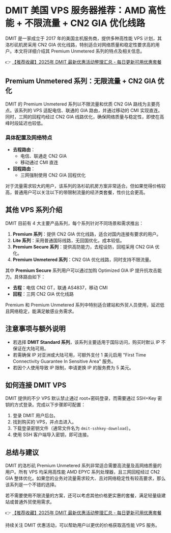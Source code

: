 # DMIT 美国 VPS 服务器推荐：AMD 高性能 + 不限流量 + CN2 GIA 优化线路

DMIT 是一家成立于 2017 年的美国主机服务商，提供多种高性能 VPS 计划，其洛杉矶机房采用 CN2 GIA 优化线路，特别适合对网络质量和稳定性要求高的用户。本文将详细介绍其 Premium Unmetered 系列的特点及相关信息。

👉 [【推荐收藏】2025年 DMIT 最新优惠活动整理汇总 - 每日更新可用优惠套餐](https://bit.ly/dmit_coupon)

## Premium Unmetered 系列：无限流量 + CN2 GIA 优化

DMIT 的 Premium Unmetered 系列以不限流量和优质 CN2 GIA 路线为主要亮点。该系列的 VPS 适配电信、联通的 GIA 路由，并通过移动的 CMI 实现直连。同时，三网的回程均经过 CN2 GIA 线路优化，确保网络质量与稳定性，即使在高峰时段延迟也较低。

### 具体配置及网络特点

- **去程路由**：  
  - 电信、联通走 CN2 GIA  
  - 移动通过 CMI 直连  
- **回程路由**：  
  - 三网强制使用 CN2 GIA 回程优化  

对于流量需求较大的用户，该系列的洛杉矶机房方案非常适合。但如果觉得价格较高，普通用户可以关注以下的带限制流量的经济类套餐，性价比会更高。

## 其他 VPS 系列介绍

DMIT 目前有 4 大主要产品系列，每个系列针对不同场景和需求推出：

1. **Premium 系列**：提供 CN2 GIA 优化线路，适合对国内连接有要求的用户。
2. **Lite 系列**：采用普通国际线路，无回国优化，成本较低。
3. **Premium Secure 系列**：提供高防能力，去程设防，回程采用 CN2 GIA 优化。
4. **Premium Unmetered 系列**：CN2 GIA 优化线路，同时支持不限流量。

其中 **Premium Secure** 系列用户可以通过加购 Optimized GIA IP 提升抗攻击能力。具体路由如下：

- **去程**：电信 CN2 GT，联通 AS4837，移动 CMI  
- **回程**：三网 CN2 GIA 优化线路  

Premium 和 Premium Unmetered 系列中特别适合建站和外贸人员使用，延迟低且网络稳定，能满足敏感业务需求。

## 注意事项与额外说明

- 若选择 **DMIT Standard 系列**，该系列主要适用于国际访问，购买时默认 IP 不保证在大陆可用。
- 若需确保 IP 对亚洲或大陆可用，可额外支付 1 美元启用 "First Time Connectivity Guarantee In Sensitive Area" 服务。
- 若因个人使用导致 IP 限制，申请更换 IP 的服务费为 5 美元。

## 如何连接 DMIT VPS

DMIT 提供的不少 VPS 默认禁止通过 root+密码登录，而需要通过 SSH+Key 密钥的方式登录。完成以下步骤即可配置：

1. 登录 DMIT 用户后台。
2. 找到购买的 VPS，并点击进入。
3. 下载登录密钥文件（通常文件名为 `dmit-sshkey-download`）。
4. 使用 SSH 客户端导入密钥，即可连接。

## 总结与建议

DMIT 的洛杉矶 Premium Unmetered 系列非常适合需要高流量及高网络质量的用户。所有 VPS 均采用高性能 AMD EPYC 系列处理器，且三网回程经过 CN2 GIA 整体优化。如果您的业务对流量需求较大、且对网络稳定性有较高要求，那么该系列是一个不错的选择。

若不需要使用不限流量的方案，还可以考虑其他价格更实惠的套餐，满足轻量级建站或普通外贸使用需求。

👉 [【推荐收藏】2025年 DMIT 最新优惠活动整理汇总 - 每日更新可用优惠套餐](https://bit.ly/dmit_coupon)

持续关注 DMIT 优惠活动，可以帮助用户以更优的价格获取高性能 VPS 服务。